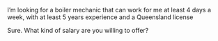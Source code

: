 I’m looking for a boiler mechanic that can work for me at least 4 days a week, with at least 5 years experience and a Queensland license

Sure. What kind of salary are you willing to offer?